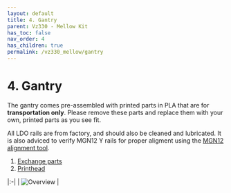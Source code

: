 ```yaml
---
layout: default
title: 4. Gantry
parent: Vz330 - Mellow Kit
has_toc: false
nav_order: 4
has_children: true
permalink: /vz330_mellow/gantry
---
```


# 4. Gantry

The gantry comes pre-assembled with printed parts in PLA that are for **transportation only**. Please remove these parts and replace them with your own, printed parts as you see fit.

All LDO rails are from factory, and should also be cleaned and lubricated. It is also adviced to verify MGN12 Y rails for proper aligment using the [MGN12 alignment tool][].

1. [Exchange parts](./gantry/change_parts)
2. [Printhead](./gantry/printhead)

|:-|
| ![Overview](../assets/images/manual/vz330_mellow/gantry/overview.png) |

[MGN12 alignment tool]: https://github.com/VzBoT3D/VzBoT-Vz330/blob/master/Assemblies%20BOM%20and%20STL/Alignment%20Tools/MGN12-alignment%20tool.stl
